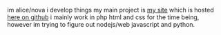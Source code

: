 im alice/nova i develop things
my main project is [my site](https://novassite) which is hosted [here on github](https://github.com/bathtubfulloftoast/novassite)
i mainly work in php html and css for the time being, however im trying to figure out nodejs/web javascript and python.
